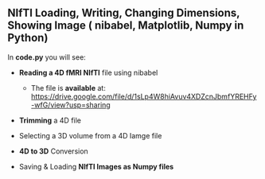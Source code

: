 ## NIfTI Loading, Writing, Changing Dimensions, Showing Image ( nibabel, Matplotlib, Numpy in Python)    

In **code.py** you will see:

- **Reading a 4D fMRI NIfTI** file using nibabel

    - The file is **available** at: https://drive.google.com/file/d/1sLp4W8hiAvuv4XDZcnJbmfYREHFy-wfG/view?usp=sharing

- **Trimming** a 4D file

- Selecting a 3D volume from a 4D Iamge file

- **4D to 3D** Conversion

- Saving & Loading **NIfTI Images as Numpy files**

